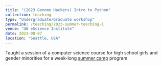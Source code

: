 ```yaml
---
title: "(2023 Genome Hackers) Intro to Python"
collection: teaching
type: "Undergraduate/Graduate workshop"
permalink: /teaching/2023-summer-teaching-1
venue: "UW eScience Institute"
date: 2023-08-07
location: "Seattle, USA"
---
```


Taught a session of a computer science course for high school girls and gender minorities for a week-long [summer camp](https://genomehackers.org/) program.
